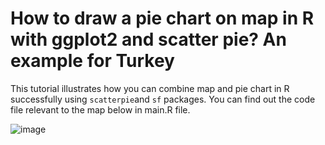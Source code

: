 #   How to draw a pie chart on map in R with ggplot2 and scatter pie? An example for Turkey

This tutorial illustrates how you can combine map and pie chart in R successfully using ```scatterpie```and ```sf``` packages. You can find out the code file relevant to the map below in main.R file. 

![image](https://github.com/user-attachments/assets/3244ef1e-7bef-4216-8263-62ea0ca28d29)
